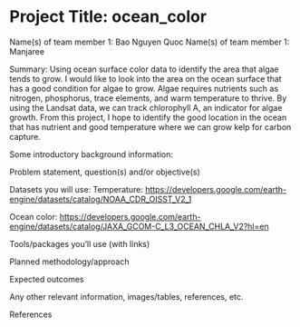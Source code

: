 # Project Title: ocean_color


Name(s) of team member 1: Bao Nguyen Quoc
Name(s) of team member 1: Manjaree


Summary: Using ocean surface color data to identify the area that algae tends to grow.
I would like to look into the area on the ocean surface that has a good condition for algae to grow. Algae requires nutrients such as nitrogen, phosphorus, trace elements, and warm temperature to thrive. By using the Landsat data, we can track chlorophyll A, an indicator for algae growth. From this project, I hope to identify the good location in the ocean that has nutrient and good temperature where we can grow kelp for carbon capture. 


Some introductory background information:

Problem statement, question(s) and/or objective(s)

Datasets you will use:
Temperature: https://developers.google.com/earth-engine/datasets/catalog/NOAA_CDR_OISST_V2_1 

Ocean color: https://developers.google.com/earth-engine/datasets/catalog/JAXA_GCOM-C_L3_OCEAN_CHLA_V2?hl=en

Tools/packages you’ll use (with links)

Planned methodology/approach

Expected outcomes

Any other relevant information, images/tables, references, etc.

References
